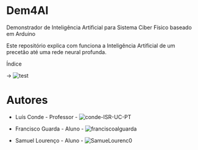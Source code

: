 # Dem4AI
Demonstrador de Inteligência Artificial para Sistema Ciber Físico baseado em Arduino

Este repositório explica com funciona a Inteligência Artificial de um precetão até uma rede neural profunda.


Índice

-> ![test](https://github.com/ipleiria-robotics/Dem4AI/blob/main/teste)



# Autores
 
 - Luís Conde - Professor - ![conde-ISR-UC-PT](https://github.com/conde-ISR-UC-PT)
 
 - Francisco Guarda - Aluno - ![franciscoalguarda]()
 - Samuel Lourenço  - Aluno - ![SamueLourenc0](https://github.com/SamueLourenc0)
